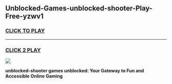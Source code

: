 
## Unblocked-Games-unblocked-shooter-Play-Free-yzwv1
<h3>
<a href="https://premium76.site?title=unblocked-shooter&ref=23A">CLICK TO PLAY</a></h3>
<hr>

<h3>
<a href="https://premium76.site?title=unblocked-shooter&ref=23A">CLICK 2 PLAY</a>
  
</h3>

<a href="https://premium76.site?title=unblocked-shooter&ref=23A"><img src="https://clearcache.store/games.png"></a>


**unblocked-shooter games unblocked: Your Gateway to Fun and Accessible Online Gaming**
